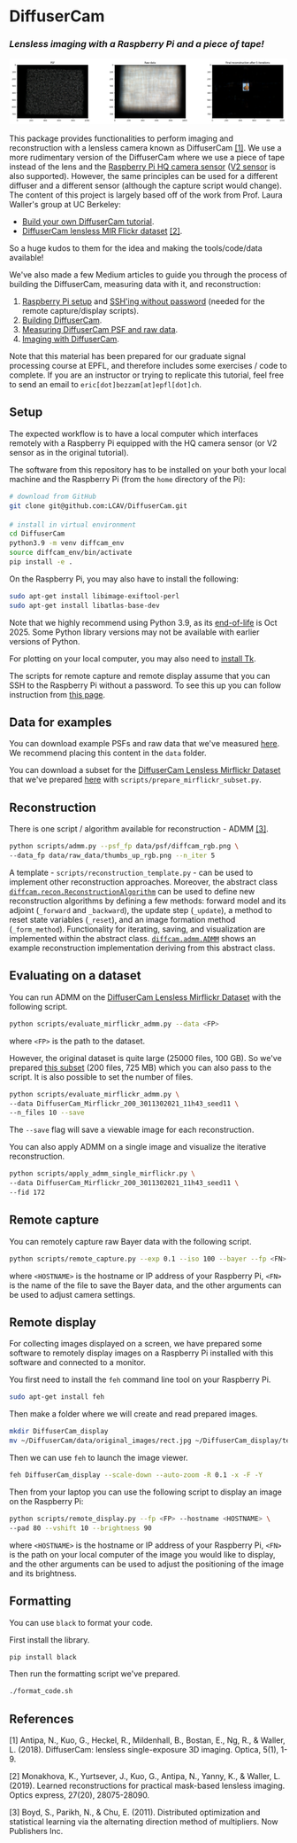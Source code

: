 # DiffuserCam

### _Lensless imaging with a Raspberry Pi and a piece of tape!_

![Example PSF, raw data, and reconstruction.](scripts/example_reconstruction.png)

This package provides functionalities to perform imaging and reconstruction
with a lensless camera known as DiffuserCam [[1]](#1). We use a more rudimentary
version of the DiffuserCam where we use a piece of tape instead of the lens and 
the [Raspberry Pi HQ camera sensor](https://www.raspberrypi.com/products/raspberry-pi-high-quality-camera)
([V2 sensor](https://www.raspberrypi.com/products/camera-module-v2/) is also
supported). However, the same principles can be used for a different diffuser 
and a different sensor (although the capture script would change). The content of 
this project is largely based off of the work from Prof. Laura Waller's group at
UC Berkeley:
- [Build your own DiffuserCam tutorial](https://waller-lab.github.io/DiffuserCam/tutorial).
- [DiffuserCam lensless MIR Flickr dataset](https://waller-lab.github.io/LenslessLearning/dataset.html) [[2]](#2).

So a huge kudos to them for the idea and making the tools/code/data available!

We've also made a few Medium articles to guide you through the process of
building the DiffuserCam, measuring data with it, and reconstruction:
1. [Raspberry Pi setup](https://medium.com/@bezzam/setting-up-a-raspberry-pi-without-a-monitor-headless-9a3c2337f329) and [SSH'ing without password](https://medium.com/@bezzam/headless-and-passwordless-interfacing-with-a-raspberry-pi-ssh-453dd75154c3) (needed for the remote capture/display scripts).
2. [Building DiffuserCam](https://medium.com/@bezzam/building-a-diffusercam-with-the-raspberry-hq-camera-cardboard-and-tape-896b6020aff6).
3. [Measuring DiffuserCam PSF and raw data](https://medium.com/@bezzam/measuring-a-diffusercam-psf-and-raw-data-b01ee29eda4).
4. [Imaging with DiffuserCam](https://medium.com/@bezzam/lensless-imaging-with-the-raspberry-pi-and-python-diffusercam-473e47662857).

Note that this material has been prepared for our graduate signal processing 
course at EPFL, and therefore includes some exercises / code to complete. If you
are an instructor or trying to replicate this tutorial, feel free to send an 
email to `eric[dot]bezzam[at]epfl[dot]ch`.

## Setup
The expected workflow is to have a local computer which interfaces remotely
with a Raspberry Pi equipped with the HQ camera sensor (or V2 sensor as in the 
original tutorial).

The software from this repository has to be installed on your both your local 
machine and the Raspberry Pi (from the `home` directory of the Pi):
```bash
# download from GitHub
git clone git@github.com:LCAV/DiffuserCam.git

# install in virtual environment
cd DiffuserCam
python3.9 -m venv diffcam_env
source diffcam_env/bin/activate
pip install -e .
```

On the Raspberry Pi, you may also have to install the following:
```bash
sudo apt-get install libimage-exiftool-perl
sudo apt-get install libatlas-base-dev
```

Note that we highly recommend using Python 3.9, as its [end-of-life](https://endoflife.date/python) is Oct 2025. Some Python library versions may not be available with earlier versions of Python.

For plotting on your local computer, you may also need to [install Tk](https://stackoverflow.com/questions/5459444/tkinter-python-may-not-be-configured-for-tk).

The scripts for remote capture and remote display assume that you can SSH to the
Raspberry Pi without a password. To see this up you can follow instruction from
[this page](https://medium.com/@bezzam/headless-and-passwordless-interfacing-with-a-raspberry-pi-ssh-453dd75154c3).

## Data for examples

You can download example PSFs and raw data that we've measured [here](https://drive.switch.ch/index.php/s/NdgHlcDeHVDH5ww).
We recommend placing this content in the `data` folder.

You can download a subset for the [DiffuserCam Lensless Mirflickr Dataset](https://waller-lab.github.io/LenslessLearning/dataset.html)
that we've prepared [here](https://drive.switch.ch/index.php/s/vmAZzryGI8U8rcE)
with `scripts/prepare_mirflickr_subset.py`.

## Reconstruction

There is one script / algorithm available for reconstruction - ADMM [[3]](#3).
```bash
python scripts/admm.py --psf_fp data/psf/diffcam_rgb.png \
--data_fp data/raw_data/thumbs_up_rgb.png --n_iter 5
```

A template - `scripts/reconstruction_template.py` - can be used to implement
other reconstruction approaches. Moreover, the abstract class 
[`diffcam.recon.ReconstructionAlgorithm`](https://github.com/LCAV/DiffuserCam/blob/70936c1a1d0797b50190d978f8ece3edc7413650/diffcam/recon.py#L9)
can be used to define new reconstruction algorithms by defining a few methods:
forward model and its adjoint (`_forward` and `_backward`), the update step
(`_update`), a method to reset state variables (`_reset`), and an image
formation method (`_form_method`). Functionality for iterating, saving, and 
visualization are implemented within the abstract class. [`diffcam.admm.ADMM`](https://github.com/LCAV/DiffuserCam/blob/70936c1a1d0797b50190d978f8ece3edc7413650/diffcam/admm.py#L6)
shows an example reconstruction implementation deriving from this abstract 
class.

## Evaluating on a dataset

You can run ADMM on the [DiffuserCam Lensless Mirflickr Dataset](https://waller-lab.github.io/LenslessLearning/dataset.html)
with the following script.
```bash
python scripts/evaluate_mirflickr_admm.py --data <FP>
```
where `<FP>` is the path to the dataset.

However, the original dataset is quite large (25000 files, 100 GB). So we've 
prepared [this subset](https://drive.switch.ch/index.php/s/vmAZzryGI8U8rcE) (200
files, 725 MB) which you can also pass to the script. It is also possible to 
set the number of files.
```bash
python scripts/evaluate_mirflickr_admm.py \
--data DiffuserCam_Mirflickr_200_3011302021_11h43_seed11 \
--n_files 10 --save
```
The `--save` flag will save a viewable image for each reconstruction.

You can also apply ADMM on a single image and visualize the iterative 
reconstruction.
```bash
python scripts/apply_admm_single_mirflickr.py \
--data DiffuserCam_Mirflickr_200_3011302021_11h43_seed11 \
--fid 172
```

## Remote capture

You can remotely capture raw Bayer data with the following script.
```bash
python scripts/remote_capture.py --exp 0.1 --iso 100 --bayer --fp <FN> --hostname <HOSTNAME>
```
where `<HOSTNAME>` is the hostname or IP address of your Raspberry Pi, `<FN>` is
the name of the file to save the Bayer data, and the other arguments can be used
to adjust camera settings.

## Remote display

For collecting images displayed on a screen, we have prepared some software to
remotely display images on a Raspberry Pi installed with this software and
connected to a monitor.

You first need to install the `feh` command line tool on your Raspberry Pi.
```bash
sudo apt-get install feh
```

Then make a folder where we will create and read prepared images.
```bash
mkdir DiffuserCam_display
mv ~/DiffuserCam/data/original_images/rect.jpg ~/DiffuserCam_display/test.jpg
```

Then we can use `feh` to launch the image viewer.
```bash
feh DiffuserCam_display --scale-down --auto-zoom -R 0.1 -x -F -Y
```

Then from your laptop you can use the following script to display an image on
the Raspberry Pi:
```bash
python scripts/remote_display.py --fp <FP> --hostname <HOSTNAME> \
--pad 80 --vshift 10 --brightness 90
```
where `<HOSTNAME>` is the hostname or IP address of your Raspberry Pi, `<FN>` is
the path on your local computer of the image you would like to display, and the 
other arguments can be used to adjust the positioning of the image and its
brightness.

## Formatting
You can use `black` to format your code.

First install the library.
```bash
pip install black
```
Then run the formatting script we've prepared.
```bash
./format_code.sh
```

## References
<a id="1">[1]</a> 
Antipa, N., Kuo, G., Heckel, R., Mildenhall, B., Bostan, E., Ng, R., & Waller, L. (2018). DiffuserCam: lensless single-exposure 3D imaging. Optica, 5(1), 1-9.

<a id="2">[2]</a> 
Monakhova, K., Yurtsever, J., Kuo, G., Antipa, N., Yanny, K., & Waller, L. (2019). Learned reconstructions for practical mask-based lensless imaging. Optics express, 27(20), 28075-28090.

<a id="3">[3]</a> 
Boyd, S., Parikh, N., & Chu, E. (2011). Distributed optimization and statistical learning via the alternating direction method of multipliers. Now Publishers Inc.